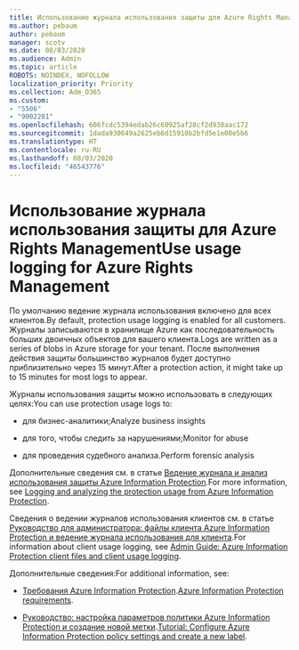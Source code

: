 ```yaml
---
title: Использование журнала использования защиты для Azure Rights Management
ms.author: pebaum
author: pebaum
manager: scotv
ms.date: 08/03/2020
ms.audience: Admin
ms.topic: article
ROBOTS: NOINDEX, NOFOLLOW
localization_priority: Priority
ms.collection: Adm_O365
ms.custom:
- "5506"
- "9002281"
ms.openlocfilehash: 606fcdc5394edab26c60925af28cf2d938aac172
ms.sourcegitcommit: 1dada930649a2625eb6d15910b2bfd5e1e00e5b6
ms.translationtype: HT
ms.contentlocale: ru-RU
ms.lasthandoff: 08/03/2020
ms.locfileid: "46543776"
---
```

# <a name="use-usage-logging-for-azure-rights-management"></a><span data-ttu-id="cdf3a-102">Использование журнала использования защиты для Azure Rights Management</span><span class="sxs-lookup"><span data-stu-id="cdf3a-102">Use usage logging for Azure Rights Management</span></span>

<span data-ttu-id="cdf3a-103">По умолчанию ведение журнала использования включено для всех клиентов.</span><span class="sxs-lookup"><span data-stu-id="cdf3a-103">By default, protection usage logging is enabled for all customers.</span></span> <span data-ttu-id="cdf3a-104">Журналы записываются в хранилище Azure как последовательность больших двоичных объектов для вашего клиента.</span><span class="sxs-lookup"><span data-stu-id="cdf3a-104">Logs are written as a series of blobs in Azure storage for your tenant.</span></span> <span data-ttu-id="cdf3a-105">После выполнения действия защиты большинство журналов будет доступно приблизительно через 15 минут.</span><span class="sxs-lookup"><span data-stu-id="cdf3a-105">After a protection action, it might take up to 15 minutes for most logs to appear.</span></span>

<span data-ttu-id="cdf3a-106">Журналы использования защиты можно использовать в следующих целях:</span><span class="sxs-lookup"><span data-stu-id="cdf3a-106">You can use protection usage logs to:</span></span>

- <span data-ttu-id="cdf3a-107">для бизнес-аналитики;</span><span class="sxs-lookup"><span data-stu-id="cdf3a-107">Analyze business insights</span></span>

- <span data-ttu-id="cdf3a-108">для того, чтобы следить за нарушениями;</span><span class="sxs-lookup"><span data-stu-id="cdf3a-108">Monitor for abuse</span></span>

- <span data-ttu-id="cdf3a-109">для проведения судебного анализа.</span><span class="sxs-lookup"><span data-stu-id="cdf3a-109">Perform forensic analysis</span></span>

<span data-ttu-id="cdf3a-110">Дополнительные сведения см. в статье [Ведение журнала и анализ использования защиты Azure Information Protection](https://docs.microsoft.com/azure/information-protection/log-analyze-usage).</span><span class="sxs-lookup"><span data-stu-id="cdf3a-110">For more information, see [Logging and analyzing the protection usage from Azure Information Protection](https://docs.microsoft.com/azure/information-protection/log-analyze-usage).</span></span>

<span data-ttu-id="cdf3a-111">Сведения о ведении журналов использования клиентов см. в статье [Руководство для администратора: файлы клиента Azure Information Protection и ведение журнала использования для клиента](https://docs.microsoft.com/azure/information-protection/rms-client/client-admin-guide-files-and-logging).</span><span class="sxs-lookup"><span data-stu-id="cdf3a-111">For information about client usage logging, see [Admin Guide: Azure Information Protection client files and client usage logging](https://docs.microsoft.com/azure/information-protection/rms-client/client-admin-guide-files-and-logging).</span></span>

<span data-ttu-id="cdf3a-112">Дополнительные сведения:</span><span class="sxs-lookup"><span data-stu-id="cdf3a-112">For additional information, see:</span></span>

- <span data-ttu-id="cdf3a-113">[Требования Azure Information Protection](https://docs.microsoft.com/azure/information-protection/get-started/requirements).</span><span class="sxs-lookup"><span data-stu-id="cdf3a-113">[Azure Information Protection requirements](https://docs.microsoft.com/azure/information-protection/get-started/requirements).</span></span>
    
- <span data-ttu-id="cdf3a-114">[Руководство: настройка параметров политики Azure Information Protection и создание новой метки](https://docs.microsoft.com/azure/information-protection/get-started/infoprotect-quick-start-tutorial).</span><span class="sxs-lookup"><span data-stu-id="cdf3a-114">[Tutorial: Configure Azure Information Protection policy settings and create a new label](https://docs.microsoft.com/azure/information-protection/get-started/infoprotect-quick-start-tutorial).</span></span>